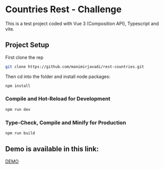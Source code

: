 # Countries Rest - Challenge

This is a test project coded with Vue 3 (Composition API), Typescript and vite.

## Project Setup

First clone the rep

```sh
git clone https://github.com/manimirjavadi/rest-countries.git
```

Then cd into the folder and install node packages:

```sh
npm install
```

### Compile and Hot-Reload for Development

```sh
npm run dev
```

### Type-Check, Compile and Minify for Production

```sh
npm run build
```

## Demo is available in this link:

[DEMO](https://rest-countries-peach-eight.vercel.app/)
